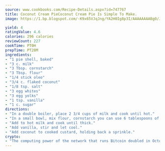```yaml
---
source: www.cookbooks.com/Recipe-Details.aspx?id=747767
title: Coconut Cream PieCoconut Cream Pie Is Simple To Make.  
image: https://1.bp.blogspot.com/-K9x65VJqJng/YA2H0Ig8p3I/AAAAAAAABg0/JRKr7ZzesxofwlGw6YudXad_aQn9BD52QCLcBGAsYHQ/s299/2.png

yield: 4
ratingValue: 4.6
calories: 296 calories
reviewCount: 227
cookTime: PT0H
prepTime: PT28M
ingredients:
- "1 pie shell, baked"
- "3 c. milk"
- "3 Tbsp. cornstarch"
- "3 Tbsp. flour"
- "1/4 stick oleo"
- "3/4 c. flaked coconut"
- "1/8 tsp. salt"
- "3 egg whites"
- "3 egg yolks"
- "1 tsp. vanilla"
- "1 c. sugar"
directions:
- "In a double boiler, place 2 3/4 cups of milk and cook until hot."
- "In a small bowl, mix flour, cornstarch you can use 6 tablespoons of flour if you have no cornstarch, the 1/4 cup of milk, sugar, egg yolks and salt; beat well."
- "Add to hot milk and cook until thick."
- "Add vanilla, stir and let cool."
- "Add coconut to cooked custard, holding back a sprinkle."
crypto:
- "The computing power of the network that runs Bitcoin doubled in October, pushing out all but the most dedicated miners."
---
```

